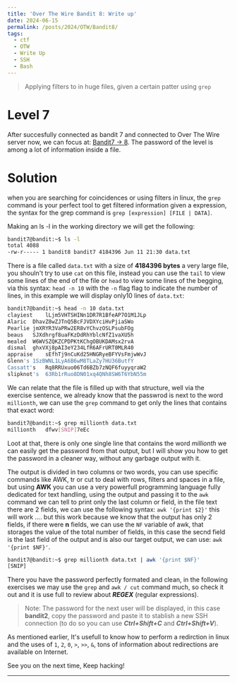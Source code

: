 ```yaml
---
title: 'Over The Wire Bandit 8: Write up'
date: 2024-06-15
permalink: /posts/2024/OTW/Bandit8/
tags:
  - ctf
  - OTW
  - Write Up
  - SSH
  - Bash
---
```


> Applying filters to in huge files, given a certain patter using `grep`

Level 7
======
After succesfully connected as bandit 7 and connected to Over The Wire server now, we can focus at: [Bandit7 -> 8](https://overthewire.org/wargames/bandit/bandit8.html). The password of the level is among a lot of information inside a file.

Solution
======

when  you are searching for coincidences or using filters in linux, the `grep` command is your perfect tool to get filtered information given a expression, the syntax for the grep command is `grep [expression] [FILE | DATA]`.

Making an ls -l in the working directory we will get the following:
```bash
bandit7@bandit:~$ ls -l
total 4088
-rw-r----- 1 bandit8 bandit7 4184396 Jun 11 21:30 data.txt
```

There is a file called `data.txt` with a size of **4184396 bytes** a very large file, you shouln't try to use `cat` on this file, instead  you can use the `tail` to view some lines of the end of the file or `head` to view some lines of the begging, via this syntax: `head -n 10` with the `-n` flag flag to indicate the number of lines, in this example we will display only10 lines of `data.txt`:

```bash
bandit7@bandit:~$ head -n 10 data.txt
clayiest	lLjm5VHTSHINn1DR7R1BfeAP7O1M1JLp
Alaric	DhavZ8wZJTnQ5BcFJVDXYciHvPjiaSWo
Pearlie	jmXRYR3VaPRw2ER8vYChvzOSLPsubFOg
beaus	SJXdhrgf8uaFKzDdRhYblcNfZ1vaXU5h
mealed	W6WVSZQKZCPDPKtKChgOBUKDAMsx2rvA
dismal	ghxVXj8pAI3eY234LfR6AFrURT0MLR40
appraise	sEfhTj9nCuKd25HNGRyeBFYVsFmjwWvJ
Glenn's	1SzBWNL1LyA6B6wM8TLaZy7HU36ButfY
Cassatt's	Rq8RRUxuo06Td6BZb7zNQF6fuyyqraW2
slipknot's	63Rb1rRuo8DN01xq4QNh8SW6T6YbN55m
```

We can relate that the file is filled up with that structure, well via the exercise sentence, we already know that the passwrod is next to the word `millionth`, we can use the `grep` command to get only the lines that contains that exact word:

```bash
bandit7@bandit:~$ grep millionth data.txt
millionth	dfwv[SNIP]7eEc
```

Loot at that, there is only one single line that contains the word *millionth* we can easily get the password from that output, but I will show you how to get the password in a cleaner way, without any garbage output with it.

The output is divided in two columns or two words, you can use specific commands like AWK, tr or cut to deal with rows, filters and spaces in a file, but using **AWK** you can use a very powerfull programming language fully dedicated for text handling, using the output and passing it to the `awk` command we can tell to print only the last column or field, in the file text there are 2 fields, we can use the following syntax: `awk '{print $2}'` this will work .... but this work because we know that the output has only 2 fields, if there were **n** fields, we can use the `NF` variable of awk, that storages the value of the total number of fields, in this case the secnd field is the last field of the output and is also our target output, we can use: `awk '{print $NF}'`.

```bash
bandit7@bandit:~$ grep millionth data.txt | awk '{print $NF}'
[SNIP]
```

There you have the password perfectly formated and clean, in the following exercises we may use the `grep` and `awk / cut` command much, so check it out and it is use full to review about ***REGEX*** (regular expressions).

> Note: The password for the next user will be displayed, in this case **bandit2**, copy the password and paste it to stablish a new SSH connection (to do so you can use ***Ctrl+Shift+C*** and ***Ctrl+Shift+V***).

As mentioned earlier, It's usefull to know how to perform a redirction in linux and the uses of `1`, `2`, `0`, `>`, `>>`, `&`, tons of information about redirections are available on Internet.

See you on the next time, Keep hacking!

------
